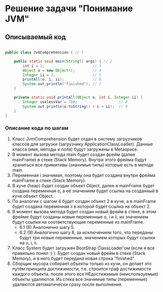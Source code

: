 # Решение задачи "Понимание JVM"

## Описываемый код
```java

public class JvmComprehension { // 1

    public static void main(String[] args) { // 2
        int i = 1;                      // 3
        Object o = new Object();        // 4
        Integer ii = 2;                 // 5
        printAll(o, i, ii);             // 6
        System.out.println("finished"); // 7
    }

    private static void printAll(Object o, int i, Integer ii) {
        Integer uselessVar = 700;                   // 8
        System.out.println(o.toString() + i + ii);  // 9
    }
}

```

### Описание кода по шагам
1. Класс JvmComprehension будет отдан в систему загрузчиков классов для загрузки (загрузчику ApplicationClassLoader). Данные класса (имя, методы и поля) будут загружены в Metaspace.
2. В момент вызова метода main будет создан фрейм (далее mainFrame) в стеке (Stack Memory). Внутри этого фрейма будут храниться все примитивы (значимые типы) которые есть в методе main.
3. Переменная i значимая, поэтому она будет создана внутри фрейма mainFrame в стеке (Stack Memory).
4. В куче (heap) будет создан объект Object, далее в mainFrame будет создана переменная о, а её значением будет ссылка на созданный в куче объект Object.
5. По аналогии с шагом 4 будет создан объект 2 в куче, а в mainFrame будет создана переменная ii в которой будет ссылка на объект 2.
6. В момент вызова метода будет создан новый фрейм в стеке, в этом фрейме будут созданы новые переменные o, i и ii, их значением будут ссылки на соответствующие переменные из mainFrame.
    + 6.1 (8) Аналонично шагу 5.
    + 6.2 (9) Аналогично шагу 8, за исключением того, что переданы будут три новые переменные, значением которых будут ссылки на о, i, ii.
7. Класс System будет загружен BootStrap ClassLoader'ом (если я все правильно понял :) ). Будет создан новый фрейм в стеке (Stack Memory), и в него будет передана новая строка "finished".
8. Сборщик мусора собирает объекты только из кучи, он делает это путём принципа достижимости, т.е. строится граф достижимости каждого объекта, после этого все НЕдостижимые (неиспользуемые) объекты удаляются. Из стека все значимые типы (переменные) удаляются автоматически сразу после выполнения.
